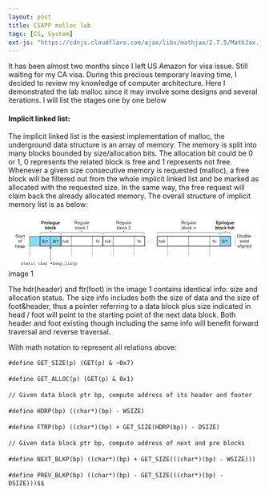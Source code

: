 ```yaml
---
layout: post
title: CSAPP malloc lab
tags: [CS, System]
ext-js: "https://cdnjs.cloudflare.com/ajax/libs/mathjax/2.7.5/MathJax.js?config=TeX-MML-AM_CHTML
---
```


It has been almost two months since I left US Amazon for visa issue. Still waiting for my CA visa. During this precious temporary leaving time, I decided to review my knowledge of computer architecture. Here I demonstrated the lab malloc since it may involve some designs and several iterations. I will list the stages one by one below

#### Implicit linked list: 
The implicit linked list is the easiest implementation of malloc, the underground data structure is an array of memory. The memory is split into many blocks bounded by size/allocation bits. The allocation bit could be 0 or 1, 0 represents the related block is free and 1 represents not free. Whenever a given size consecutive memory is requested (malloc), a free block will be filtered out from the whole implicit linked list and be marked as allocated with the requested size. In the same way, the free request will claim back the already allocated memory. The overall structure of implicit memory list is as below: 

![implicit linked list](https://github.com/ZhuEthan/ZhuEthan.github.io/blob/master/img/implicit-linked-list.png) image 1


The hdr(header) and ftr(foot) in the image 1 contains identical info: size and allocation status. The size info includes both the size of data and the size of foot&header, thus a pointer referring to a data block plus size indicated in head / foot will point to the starting point of the next data block. Both header and foot existing though including the same info will benefit forward traversal and reverse traversal. 

With math notation to represent all relations above: 

```
#define GET_SIZE(p) (GET(p) & ~0x7)

#define GET_ALLOC(p) (GET(p) & 0x1)

// Given data block ptr bp, compute address of its header and footer

#define HDRP(bp) ((char*)(bp) - WSIZE)

#define FTRP(bp) ((char*)(bp) + GET_SIZE(HDRP(bp)) - DSIZE)

// Given data block ptr bp, compute address of next and pre blocks

#define NEXT_BLKP(bp) ((char*)(bp) + GET_SIZE(((char*)(bp) - WSIZE)))

#define PREV_BLKP(bp) ((char*)(bp) - GET_SIZE(((char*)(bp) - DSIZE)))$$
```
